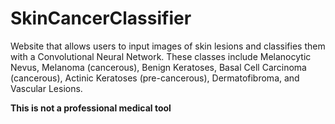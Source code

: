 # SkinCancerClassifier
Website that allows users to input images of skin lesions and classifies them with a Convolutional Neural Network. These classes include Melanocytic Nevus, Melanoma (cancerous), Benign Keratoses, Basal Cell Carcinoma (cancerous), Actinic Keratoses (pre-cancerous), Dermatofibroma, and Vascular Lesions.  

**This is not a professional medical tool**
